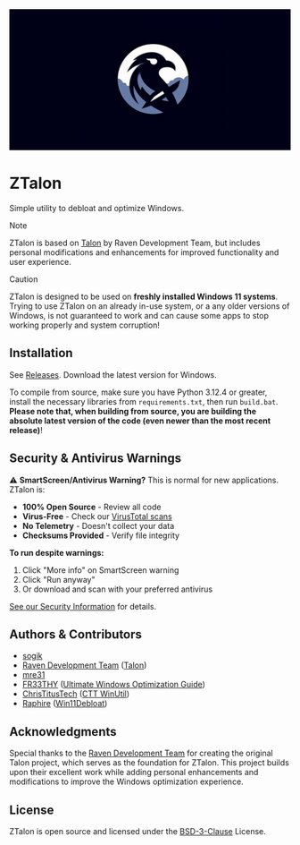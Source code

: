 <div align="center">
  <img width="700" src="src/images/ztalon-github.png" alt="ZTalon logo">

  </div>

# ZTalon

Simple utility to debloat and optimize Windows.

> [!NOTE]
> ZTalon is based on [Talon](https://github.com/ravendevteam/talon) by Raven Development Team, but includes personal modifications and enhancements for improved functionality and user experience.

> [!CAUTION]
> ZTalon is designed to be used on **freshly installed Windows 11 systems**. Trying to use ZTalon on an already in-use system, or a any older versions of Windows, is not guaranteed to work and can cause some apps to stop working properly and system corruption!

## Installation

See [Releases](https://github.com/sogik/ZTalon/releases). Download the latest version for Windows.

To compile from source, make sure you have Python 3.12.4 or greater, install the necessary libraries from `requirements.txt`, then run `build.bat`. **Please note that, when building from source, you are building the absolute latest version of the code (even newer than the most recent release)**!

## Security & Antivirus Warnings

⚠️ **SmartScreen/Antivirus Warning?** This is normal for new applications. ZTalon is:

- **100% Open Source** - Review all code
- **Virus-Free** - Check our [VirusTotal scans](https://www.virustotal.com/gui/file/751b4fd4061d1f8ade6bf4bb9e898b86904e65425b1a74f6ac20b36da85a0244?nocache=1)
- **No Telemetry** - Doesn't collect your data
- **Checksums Provided** - Verify file integrity

**To run despite warnings:**

1. Click "More info" on SmartScreen warning
2. Click "Run anyway"
3. Or download and scan with your preferred antivirus

[See our Security Information](SECURITY.md) for details.

## Authors & Contributors

- [sogik](https://github.com/sogik)
- [Raven Development Team](https://ravendevteam.org/) ([Talon](https://github.com/ravendevteam/talon))
- [mre31](https://github.com/mre31)
- [FR33THY](https://www.youtube.com/@FR33THY) ([Ultimate Windows Optimization Guide](https://github.com/FR33THYFR33THY/Ultimate-Windows-Optimization-Guide))
- [ChrisTitusTech](https://github.com/christitustech) ([CTT WinUtil](https://github.com/christitustech/winutil))
- [Raphire](https://github.com/Raphire) ([Win11Debloat](https://github.com/Raphire/Win11Debloat))

## Acknowledgments

Special thanks to the [Raven Development Team](https://ravendevteam.org/) for creating the original Talon project, which serves as the foundation for ZTalon. This project builds upon their excellent work while adding personal enhancements and modifications to improve the Windows optimization experience.

## License

ZTalon is open source and licensed under the [BSD-3-Clause](/LICENSE) License.
